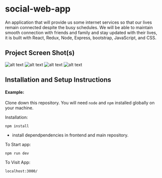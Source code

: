 # social-web-app


An application that will provide us some internet services so that our lives remain connected despite the busy
schedules. We will be able to maintain smooth connection with friends and family and stay updated with their lives,
it is built with React, Redux, Node, Express, bootstrap, JavaScript, and CSS.


## Project Screen Shot(s)

 


![alt text](https://res.cloudinary.com/doidlafka/image/upload/v1626011769/Capture1_s9zy6v.png)
![alt text](https://res.cloudinary.com/doidlafka/image/upload/v1626011952/Capture2_lbes8s.png)
![alt text](https://res.cloudinary.com/doidlafka/image/upload/v1626011956/Capture3_xsxo6s.png)
![alt text](https://res.cloudinary.com/doidlafka/image/upload/v1626011965/Capture5_gwbube.png)



## Installation and Setup Instructions

#### Example:  

Clone down this repository. You will need `node` and `npm` installed globally on your machine.  

Installation:

`npm install`  
- install dependpendencies in frontend and main repository.


To Start app:

`npm run dev` 

To Visit App:

`localhost:3000/`  
